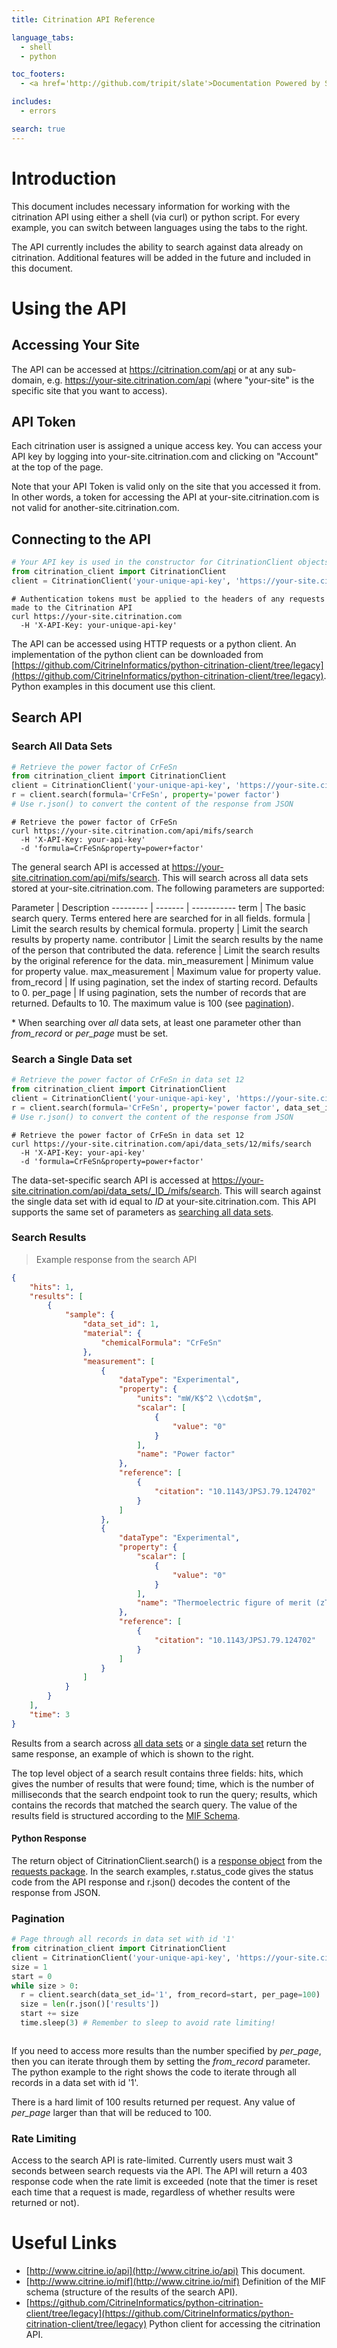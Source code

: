 ```yaml
---
title: Citrination API Reference

language_tabs:
  - shell
  - python

toc_footers:
  - <a href='http://github.com/tripit/slate'>Documentation Powered by Slate</a>

includes:
  - errors

search: true
---
```


# Introduction

This document includes necessary information for working with the citrination API using either a shell (via curl) or python script. For every example, you can switch between languages using the tabs to the right.

The API currently includes the ability to search against data already on citrination. Additional features will be added in the future and included in this document.

# Using the API

## Accessing Your Site

The API can be accessed at https://citrination.com/api or at any sub-domain, e.g. https://your-site.citrination.com/api (where "your-site" is the specific site that you want to access).

## API Token

Each citrination user is assigned a unique access key. You can access your API key by logging into your-site.citrination.com and clicking on "Account" at the top of the page.

Note that your API Token is valid only on the site that you accessed it from. In other words, a token for accessing the API at your-site.citrination.com is not valid for another-site.citrination.com.

## Connecting to the API

```python
# Your API key is used in the constructor for CitrinationClient objects
from citrination_client import CitrinationClient
client = CitrinationClient('your-unique-api-key', 'https://your-site.citrination.com')
```

```shell
# Authentication tokens must be applied to the headers of any requests made to the Citrination API
curl https://your-site.citrination.com
  -H 'X-API-Key: your-unique-api-key'
```

The API can be accessed using HTTP requests or a python client. An implementation of the python client can be downloaded from [https://github.com/CitrineInformatics/python-citrination-client/tree/legacy](https://github.com/CitrineInformatics/python-citrination-client/tree/legacy). Python examples in this document use this client.

## Search API

### <a name="search_all">Search All Data Sets</a>

```python
# Retrieve the power factor of CrFeSn
from citrination_client import CitrinationClient
client = CitrinationClient('your-unique-api-key', 'https://your-site.citrination.com')
r = client.search(formula='CrFeSn', property='power factor')
# Use r.json() to convert the content of the response from JSON
```

```shell
# Retrieve the power factor of CrFeSn
curl https://your-site.citrination.com/api/mifs/search
  -H 'X-API-Key: your-api-key'
  -d 'formula=CrFeSn&property=power+factor'
```

The general search API is accessed at https://your-site.citrination.com/api/mifs/search. This will search across all data sets stored at your-site.citrination.com. The following parameters are supported:

Parameter | Description
--------- | ------- | -----------
term | The basic search query. Terms entered here are searched for in all fields.
formula | Limit the search results by chemical formula.
property | Limit the search results by property name.
contributor | Limit the search results by the name of the person that contributed the data.
reference | Limit the search results by the original reference for the data.
min_measurement | Minimum value for property value.
max_measurement | Maximum value for property value.
from_record | If using pagination, set the index of starting record. Defaults to 0.
per_page | If using pagination, sets the number of records that are returned. Defaults to 10. The maximum value is 100 (see [pagination](#pagination)).

\* When searching over *all* data sets, at least one parameter other than _from_record_ or _per_page_ must be set.

### <a name=search_single>Search a Single Data set</a>

```python
# Retrieve the power factor of CrFeSn in data set 12
from citrination_client import CitrinationClient
client = CitrinationClient('your-unique-api-key', 'https://your-site.citrination.com')
r = client.search(formula='CrFeSn', property='power factor', data_set_id='12')
# Use r.json() to convert the content of the response from JSON
```

```shell
# Retrieve the power factor of CrFeSn in data set 12
curl https://your-site.citrination.com/api/data_sets/12/mifs/search
  -H 'X-API-Key: your-api-key'
  -d 'formula=CrFeSn&property=power+factor'
```

The data-set-specific search API is accessed at https://your-site.citrination.com/api/data_sets/_ID_/mifs/search. This will search against the single data set with id equal to _ID_ at your-site.citrination.com. This API supports the same set of parameters as [searching all data sets](#search_all).

### Search Results

> Example response from the search API

```json
{
    "hits": 1,
    "results": [
        {
            "sample": {
                "data_set_id": 1,
                "material": {
                    "chemicalFormula": "CrFeSn"
                },
                "measurement": [
                    {
                        "dataType": "Experimental",
                        "property": {
                            "units": "mW/K$^2 \\cdot$m",
                            "scalar": [
                                {
                                    "value": "0"
                                }
                            ],
                            "name": "Power factor"
                        },
                        "reference": [
                            {
                                "citation": "10.1143/JPSJ.79.124702"
                            }
                        ]
                    },
                    {
                        "dataType": "Experimental",
                        "property": {
                            "scalar": [
                                {
                                    "value": "0"
                                }
                            ],
                            "name": "Thermoelectric figure of merit (zT)"
                        },
                        "reference": [
                            {
                                "citation": "10.1143/JPSJ.79.124702"
                            }
                        ]
                    }
                ]
            }
        }
    ],
    "time": 3
}
```

Results from a search across [all data sets](#search_all) or a [single data set](#search_single) return the same response, an example of which is shown to the right.

The top level object of a search result contains three fields: hits, which gives the number of results that were found; time, which is the number of milliseconds that the search endpoint took to run the query; results, which contains the records that matched the search query. The value of the results field is structured according to the [MIF Schema](http://www.citrine.io/mif).

#### Python Response

The return object of CitrinationClient.search() is a [response object](http://www.python-requests.org/en/latest/api/#requests.Response) from the [requests package](http://www.python-requests.org). In the search examples, r.status_code gives the status code from the API response and r.json() decodes the content of the response from JSON.

### <a name="pagination">Pagination</a>

```python
# Page through all records in data set with id '1'
from citrination_client import CitrinationClient
client = CitrinationClient('your-unique-api-key', 'https://your-site.citrination.com')
size = 1
start = 0
while size > 0:
  r = client.search(data_set_id='1', from_record=start, per_page=100)
  size = len(r.json()['results'])
  start += size
  time.sleep(3) # Remember to sleep to avoid rate limiting!
```

```shell
```

If you need to access more results than the number specified by _per_page_, then you can iterate through them by setting the _from_record_ parameter. The python example to the right shows the code to iterate through all records in a data set with id '1'.

There is a hard limit of 100 results returned per request. Any value of _per_page_ larger than that will be reduced to 100.

### Rate Limiting

Access to the search API is rate-limited. Currently users must wait 3 seconds between search requests via the API. The API will return a 403 response code when the rate limit is exceeded (note that the timer is reset each time that a request is made, regardless of whether results were returned or not).

<!--
## Upload Data
```python
from citrination_client import CitrinationClient
client = CitrinationClient('your-unique-api-key', 'https://your-site.citrination.com')
client.upload(name='My Published Paper', description='Band Gaps of My Favorite Compounds', filename='mypaper.pdf')
```

You can upload data using the python client, but not directly through HTTP at this time.
Uploading data will start it off in our data processing pipeline, and in a few minutes time
it will be available on the web via https://your-site.citrination.com/data_uploads
-->

# Useful Links

* [http://www.citrine.io/api](http://www.citrine.io/api) This document.
* [http://www.citrine.io/mif](http://www.citrine.io/mif) Definition of the MIF schema (structure of the results of the search API).
* [https://github.com/CitrineInformatics/python-citrination-client/tree/legacy](https://github.com/CitrineInformatics/python-citrination-client/tree/legacy) Python client for accessing the citrination API.
